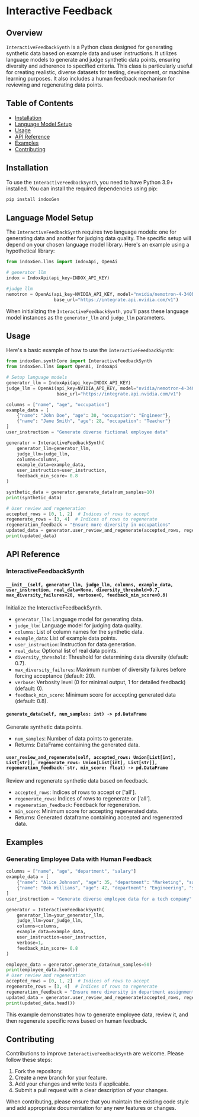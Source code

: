 # Interactive Feedback

## Overview

`InteractiveFeedbackSynth` is a Python class designed for generating synthetic data based on example data and user instructions. It utilizes language models to generate and judge synthetic data points, ensuring diversity and adherence to specified criteria. This class is particularly useful for creating realistic, diverse datasets for testing, development, or machine learning purposes. It also includes a human feedback mechanism for reviewing and regenerating data points.

## Table of Contents

- [Installation](#installation)
- [Language Model Setup](#language-model-setup)
- [Usage](#usage)
- [API Reference](#api-reference)
- [Examples](#examples)
- [Contributing](#contributing)

## Installation

To use the `InteractiveFeedbackSynth`, you need to have Python 3.9+ installed. You can install the required dependencies using pip:

```bash
pip install indoxGen
```

## Language Model Setup

The `InteractiveFeedbackSynth` requires two language models: one for generating data and another for judging data quality. The specific setup will depend on your chosen language model library. Here's an example using a hypothetical library:

```python
from indoxGen.llms import IndoxApi, OpenAi

# generator llm
indox = IndoxApi(api_key=INDOX_API_KEY)

#judge llm
nemotron = OpenAi(api_key=NVIDIA_API_KEY, model="nvidia/nemotron-4-340b-instruct",
                  base_url="https://integrate.api.nvidia.com/v1")
```

When initializing the `InteractiveFeedbackSynth`, you'll pass these language model instances as the `generator_llm` and `judge_llm` parameters.

## Usage

Here's a basic example of how to use the `InteractiveFeedbackSynth`:

```python
from indoxGen.synthCore import InteractiveFeedbackSynth
from indoxGen.llms import OpenAi, IndoxApi

# Setup language models
generator_llm = IndoxApi(api_key=INDOX_API_KEY)
judge_llm = OpenAi(api_key=NVIDIA_API_KEY, model="nvidia/nemotron-4-340b-instruct",
                   base_url="https://integrate.api.nvidia.com/v1")

columns = ["name", "age", "occupation"]
example_data = [
    {"name": "John Doe", "age": 30, "occupation": "Engineer"},
    {"name": "Jane Smith", "age": 28, "occupation": "Teacher"}
]
user_instruction = "Generate diverse fictional employee data"

generator = InteractiveFeedbackSynth(
    generator_llm=generator_llm,
    judge_llm=judge_llm,
    columns=columns,
    example_data=example_data,
    user_instruction=user_instruction,
    feedback_min_score= 0.8
)

synthetic_data = generator.generate_data(num_samples=10)
print(synthetic_data)

# User review and regeneration
accepted_rows = [0, 1, 2]  # Indices of rows to accept
regenerate_rows = [3, 4]  # Indices of rows to regenerate
regeneration_feedback = "Ensure more diversity in occupations"
updated_data = generator.user_review_and_regenerate(accepted_rows, regenerate_rows, regeneration_feedback, min_score=0.7)
print(updated_data)
```

## API Reference

### InteractiveFeedbackSynth

#### `__init__(self, generator_llm, judge_llm, columns, example_data, user_instruction, real_data=None, diversity_threshold=0.7, max_diversity_failures=20, verbose=0, feedback_min_score=0.8)`

Initialize the InteractiveFeedbackSynth.

- `generator_llm`: Language model for generating data.
- `judge_llm`: Language model for judging data quality.
- `columns`: List of column names for the synthetic data.
- `example_data`: List of example data points.
- `user_instruction`: Instruction for data generation.
- `real_data`: Optional list of real data points.
- `diversity_threshold`: Threshold for determining data diversity (default: 0.7).
- `max_diversity_failures`: Maximum number of diversity failures before forcing acceptance (default: 20).
- `verbose`: Verbosity level (0 for minimal output, 1 for detailed feedback) (default: 0).
- `feedback_min_score`: Minimum score for accepting generated data (default: 0.8).

#### `generate_data(self, num_samples: int) -> pd.DataFrame`

Generate synthetic data points.

- `num_samples`: Number of data points to generate.
- Returns: DataFrame containing the generated data.

#### `user_review_and_regenerate(self, accepted_rows: Union[List[int], List[str]], regenerate_rows: Union[List[int], List[str]], regeneration_feedback: str, min_score: float) -> pd.DataFrame`

Review and regenerate synthetic data based on feedback.

- `accepted_rows`: Indices of rows to accept or ['all'].
- `regenerate_rows`: Indices of rows to regenerate or ['all'].
- `regeneration_feedback`: Feedback for regeneration.
- `min_score`: Minimum score for accepting regenerated data.
- Returns: Generated dataframe containing accepted and regenerated data.

## Examples

### Generating Employee Data with Human Feedback

```python
columns = ["name", "age", "department", "salary"]
example_data = [
    {"name": "Alice Johnson", "age": 35, "department": "Marketing", "salary": 75000},
    {"name": "Bob Williams", "age": 42, "department": "Engineering", "salary": 90000}
]
user_instruction = "Generate diverse employee data for a tech company"

generator = InteractiveFeedbackSynth(
    generator_llm=your_generator_llm,
    judge_llm=your_judge_llm,
    columns=columns,
    example_data=example_data,
    user_instruction=user_instruction,
    verbose=1,
    feedback_min_score= 0.8
)

employee_data = generator.generate_data(num_samples=50)
print(employee_data.head())
# User review and regeneration
accepted_rows = [0, 1, 2]  # Indices of rows to accept
regenerate_rows = [3, 4]  # Indices of rows to regenerate
regeneration_feedback = "Ensure more diversity in department assignments and a wider range of salaries"
updated_data = generator.user_review_and_regenerate(accepted_rows, regenerate_rows, regeneration_feedback, min_score=0.7)
print(updated_data.head())
```

This example demonstrates how to generate employee data, review it, and then regenerate specific rows based on human feedback.

## Contributing

Contributions to improve `InteractiveFeedbackSynth` are welcome. Please follow these steps:

1. Fork the repository.
2. Create a new branch for your feature.
3. Add your changes and write tests if applicable.
4. Submit a pull request with a clear description of your changes.

When contributing, please ensure that you maintain the existing code style and add appropriate documentation for any new features or changes.
